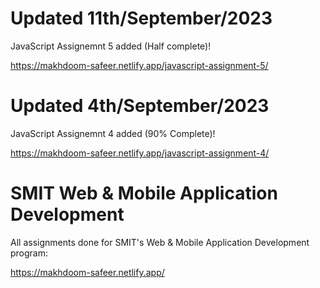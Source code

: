 # Updated 11th/September/2023
JavaScript Assignemnt 5 added (Half complete)!

https://makhdoom-safeer.netlify.app/javascript-assignment-5/

# Updated 4th/September/2023
JavaScript Assignemnt 4 added (90% Complete)!

https://makhdoom-safeer.netlify.app/javascript-assignment-4/

# SMIT Web & Mobile Application Development
All assignments done for SMIT's Web & Mobile Application Development program:

https://makhdoom-safeer.netlify.app/
